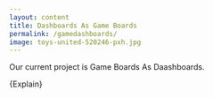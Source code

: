 ```yaml
---
layout: content
title: Dashboards As Game Boards
permalink: /gamedashboards/
image: toys-united-520246-pxh.jpg
---
```


Our current project is Game Boards As Daashboards.

{Explain}

